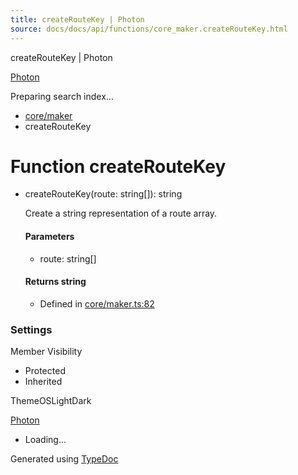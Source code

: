 ```yaml
---
title: createRouteKey | Photon
source: docs/docs/api/functions/core_maker.createRouteKey.html
---
```


createRouteKey | Photon

[Photon](../index.md)




Preparing search index...

* [core/maker](../modules/core_maker.md)
* createRouteKey

# Function createRouteKey

* createRouteKey(route: string[]): string

  Create a string representation of a route array.

  #### Parameters

  + route: string[]

  #### Returns string

  + Defined in [core/maker.ts:82](https://github.com/mwhite454/photon/blob/main/packages/photon/src/core/maker.ts#L82)

### Settings

Member Visibility

* Protected
* Inherited

ThemeOSLightDark

[Photon](../index.md)

* Loading...

Generated using [TypeDoc](https://typedoc.org/)
